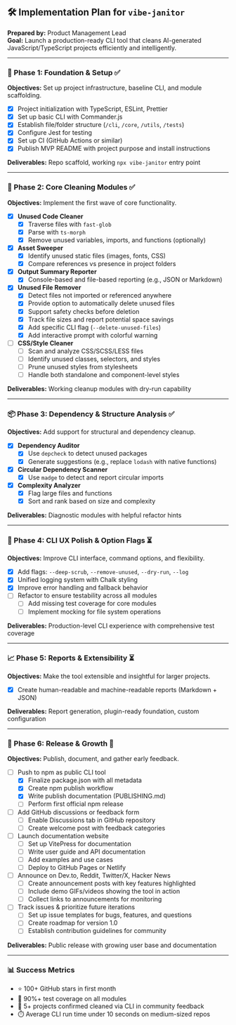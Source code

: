 ## 🛠️ Implementation Plan for `vibe-janitor`

**Prepared by:** Product Management Lead  
**Goal:** Launch a production-ready CLI tool that cleans AI-generated JavaScript/TypeScript projects efficiently and intelligently.

---

### 🔄 Phase 1: Foundation & Setup ✅

**Objectives:** Set up project infrastructure, baseline CLI, and module scaffolding.

- [x] Project initialization with TypeScript, ESLint, Prettier
- [x] Set up basic CLI with Commander.js
- [x] Establish file/folder structure (`/cli`, `/core`, `/utils`, `/tests`)
- [x] Configure Jest for testing
- [x] Set up CI (GitHub Actions or similar)
- [x] Publish MVP README with project purpose and install instructions

**Deliverables:** Repo scaffold, working `npx vibe-janitor` entry point

---

### 🧼 Phase 2: Core Cleaning Modules ✅

**Objectives:** Implement the first wave of core functionality.

- [x] **Unused Code Cleaner**
  - [x] Traverse files with `fast-glob`
  - [x] Parse with `ts-morph`
  - [x] Remove unused variables, imports, and functions (optionally)

- [x] **Asset Sweeper**
  - [x] Identify unused static files (images, fonts, CSS)
  - [x] Compare references vs presence in project folders

- [x] **Output Summary Reporter**
  - [x] Console-based and file-based reporting (e.g., JSON or Markdown)

- [x] **Unused File Remover**
  - [x] Detect files not imported or referenced anywhere
  - [x] Provide option to automatically delete unused files
  - [x] Support safety checks before deletion
  - [x] Track file sizes and report potential space savings
  - [x] Add specific CLI flag (`--delete-unused-files`)
  - [x] Add interactive prompt with colorful warning

- [ ] **CSS/Style Cleaner**
  - [ ] Scan and analyze CSS/SCSS/LESS files
  - [ ] Identify unused classes, selectors, and styles
  - [ ] Prune unused styles from stylesheets
  - [ ] Handle both standalone and component-level styles
  
**Deliverables:** Working cleanup modules with dry-run capability

---

### 📦 Phase 3: Dependency & Structure Analysis ✅

**Objectives:** Add support for structural and dependency cleanup.

- [x] **Dependency Auditor**
  - [x] Use `depcheck` to detect unused packages
  - [x] Generate suggestions (e.g., replace `lodash` with native functions)

- [x] **Circular Dependency Scanner**
  - [x] Use `madge` to detect and report circular imports

- [x] **Complexity Analyzer**
  - [x] Flag large files and functions
  - [x] Sort and rank based on size and complexity

**Deliverables:** Diagnostic modules with helpful refactor hints

---

### 🔧 Phase 4: CLI UX Polish & Option Flags ⏳

**Objectives:** Improve CLI interface, command options, and flexibility.

- [x] Add flags: `--deep-scrub`, `--remove-unused`, `--dry-run`, `--log`
- [x] Unified logging system with Chalk styling
- [x] Improve error handling and fallback behavior
- [ ] Refactor to ensure testability across all modules
  - [ ] Add missing test coverage for core modules
  - [ ] Implement mocking for file system operations

**Deliverables:** Production-level CLI experience with comprehensive test coverage

---

### 📈 Phase 5: Reports & Extensibility ⏳

**Objectives:** Make the tool extensible and insightful for larger projects.

- [x] Create human-readable and machine-readable reports (Markdown + JSON)

**Deliverables:** Report generation, plugin-ready foundation, custom configuration

---

### 🚀 Phase 6: Release & Growth 🔄

**Objectives:** Publish, document, and gather early feedback.

- [ ] Push to npm as public CLI tool
  - [x] Finalize package.json with all metadata
  - [x] Create npm publish workflow
  - [x] Write publish documentation (PUBLISHING.md)
  - [ ] Perform first official npm release
- [ ] Add GitHub discussions or feedback form
  - [ ] Enable Discussions tab in GitHub repository
  - [ ] Create welcome post with feedback categories
- [ ] Launch documentation website
  - [ ] Set up VitePress for documentation
  - [ ] Write user guide and API documentation
  - [ ] Add examples and use cases
  - [ ] Deploy to GitHub Pages or Netlify
- [ ] Announce on Dev.to, Reddit, Twitter/X, Hacker News
  - [ ] Create announcement posts with key features highlighted
  - [ ] Include demo GIFs/videos showing the tool in action
  - [ ] Collect links to announcements for monitoring
- [ ] Track issues & prioritize future iterations
  - [ ] Set up issue templates for bugs, features, and questions
  - [ ] Create roadmap for version 1.0
  - [ ] Establish contribution guidelines for community

**Deliverables:** Public release with growing user base and documentation

---

### 📊 Success Metrics

- ⭐ 100+ GitHub stars in first month
- 🧪 90%+ test coverage on all modules
- 🧼 5+ projects confirmed cleaned via CLI in community feedback
- ⏱️ Average CLI run time under 10 seconds on medium-sized repos
